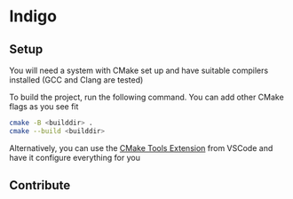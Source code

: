 # Indigo

## Setup

You will need a system with CMake set up and have suitable compilers installed (GCC and Clang are tested)

To build the project, run the following command. You can add other CMake flags as you see fit

```sh
cmake -B <builddir> .
cmake --build <builddir>
```

Alternatively, you can use the [CMake Tools Extension](https://marketplace.visualstudio.com/items?itemName=ms-vscode.cmake-tools) from VSCode and have it configure everything for you

## Contribute
